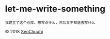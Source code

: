 # let-me-write-something

    我建立了这个仓库。想写点什么，然后又不知道去写什么

&copy; 2018 [SenChuuhi][1]

[1]: https://senchuuhi.com
